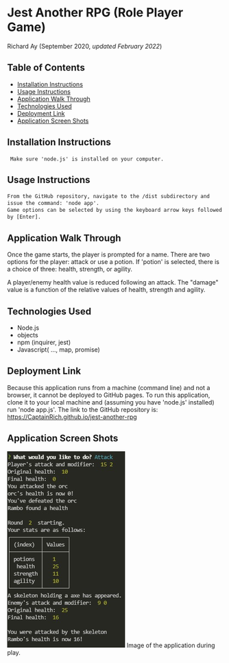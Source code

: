 # Jest Another RPG (Role Player Game)
Richard Ay (September 2020, *updated February 2022*)


## Table of Contents
* [Installation Instructions](#installation-instructions)
* [Usage Instructions](#usage-instructions)
* [Application Walk Through](#application-walk-through)
* [Technologies Used](#technologies-used)
* [Deployment Link](#deployment-link)
* [Application Screen Shots](#application-screen-shots)

    
## Installation Instructions
    
     Make sure 'node.js' is installed on your computer. 
  
    
## Usage Instructions
    
    From the GitHub repository, navigate to the /dist subdirectory and issue the command: 'node app'.  
    Game options can be selected by using the keyboard arrow keys followed by [Enter].
  
## Application Walk Through

Once the game starts, the player is prompted for a name.  There are two options for the player: attack or use a potion.  If 'potion' is selected, there is a choice of three: health, strength, or agility.

A player/enemy health value is reduced following an attack.  The "damage" value is a function of the relative values of health, strength and agility.



## Technologies Used

* Node.js
* objects
* npm (inquirer, jest)
* Javascript( ..., map, promise)


## Deployment Link
Because this application runs from a machine (command line) and not a browser, it cannot be deployed to GitHub pages.  To run this application, clone it to your local machine and (assuming you have 'node.js' installed) run 'node app.js'.
The link to the GitHub repository is: https://CaptainRich.github.io/jest-another-rpg 
 


## Application Screen Shots

![Screenshot](screen-shot.jpg) Image of the application during play.  